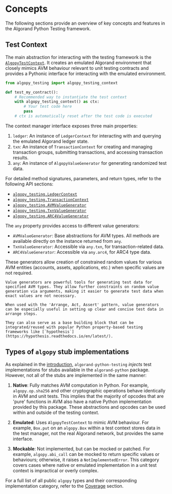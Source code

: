 # Concepts

The following sections provide an overview of key concepts and features in the Algorand Python Testing framework.

## Test Context

The main abstraction for interacting with the testing framework is the [`AlgopyTestContext`](#_algopy_testing.context.AlgopyTestContext). It creates an emulated Algorand environment that closely mimics AVM behaviour relevant to unit testing contracts and provides a Pythonic interface for interacting with the emulated environment.

```python
from algopy_testing import algopy_testing_context

def test_my_contract():
    # Recommended way to instantiate the test context
    with algopy_testing_context() as ctx:
        # Your test code here
        pass
    # ctx is automatically reset after the test code is executed
```

The context manager interface exposes three main properties:

1. `ledger`: An instance of `LedgerContext` for interacting with and querying the emulated Algorand ledger state.
2. `txn`: An instance of `TransactionContext` for creating and managing transaction groups, submitting transactions, and accessing transaction results.
3. `any`: An instance of `AlgopyValueGenerator` for generating randomized test data.

For detailed method signatures, parameters, and return types, refer to the following API sections:

-   [`algopy_testing.LedgerContext`](#_algopy_testing.context_helpers.ledger_context.LedgerContext)
-   [`algopy_testing.TransactionContext`](#_algopy_testing.context_helpers.txn_context.TransactionContext)
-   [`algopy_testing.AVMValueGenerator`](#_algopy_testing.value_generators.avm.AVMValueGenerator)
-   [`algopy_testing.TxnValueGenerator`](#_algopy_testing.value_generators.txn.TxnValueGenerator)
-   [`algopy_testing.ARC4ValueGenerator`](#_algopy_testing.value_generators.arc4.ARC4ValueGenerator)

The `any` property provides access to different value generators:

-   `AVMValueGenerator`: Base abstractions for AVM types. All methods are available directly on the instance returned from `any`.
-   `TxnValueGenerator`: Accessible via `any.txn`, for transaction-related data.
-   `ARC4ValueGenerator`: Accessible via `any.arc4`, for ARC4 type data.

These generators allow creation of constrained random values for various AVM entities (accounts, assets, applications, etc.) when specific values are not required.

```{hint}
Value generators are powerful tools for generating test data for specified AVM types. They allow further constraints on random value generation via arguments, making it easier to generate test data when exact values are not necessary.

When used with the 'Arrange, Act, Assert' pattern, value generators can be especially useful in setting up clear and concise test data in arrange steps.

They can also serve as a base building block that can be integrated/reused with popular Python property-based testing frameworks like [`hypothesis`](https://hypothesis.readthedocs.io/en/latest/).
```

## Types of `algopy` stub implementations

As explained in the [introduction](index.md), `algorand-python-testing` _injects_ test implementations for stubs available in the `algorand-python` package. However, not all of the stubs are implemented in the same manner:

1. **Native**: Fully matches AVM computation in Python. For example, `algopy.op.sha256` and other cryptographic operations behave identically in AVM and unit tests. This implies that the majority of opcodes that are 'pure' functions in AVM also have a native Python implementation provided by this package. These abstractions and opcodes can be used within and outside of the testing context.

2. **Emulated**: Uses `AlgopyTestContext` to mimic AVM behaviour. For example, `Box.put` on an `algopy.Box` within a test context stores data in the test manager, not the real Algorand network, but provides the same interface.

3. **Mockable**: Not implemented, but can be mocked or patched. For example, `algopy.abi_call` can be mocked to return specific values or behaviours; otherwise, it raises a `NotImplementedError`. This category covers cases where native or emulated implementation in a unit test context is impractical or overly complex.

For a full list of all public `algopy` types and their corresponding implementation category, refer to the [Coverage](../coverage.md) section.
